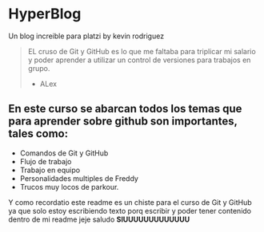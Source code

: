 # HyperBlog
Un blog increible para platzi  by kevin rodriguez
>EL cruso de Git y GitHub es lo que me faltaba para triplicar mi salario y poder  aprender a utilizar un control de versiones para trabajos en grupo.
> - ALex

## En este curso se abarcan todos los temas que para aprender sobre github son importantes, tales como:
* Comandos de Git y  GitHub
* Flujo de trabajo
* Trabajo en equipo
* Personalidades multiples de Freddy
* Trucos muy locos de parkour.

Y como recordatio este readme es un chiste para el curso de Git y GitHub ya que solo estoy escribiendo texto porq escribir y poder tener contenido dentro de mi readme jeje saludo **SIUUUUUUUUUUUUU**